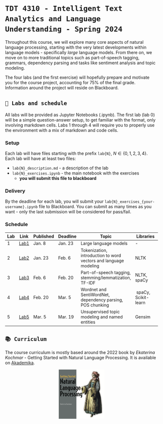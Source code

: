 # `TDT 4310 - Intelligent Text Analytics and Language Understanding - Spring 2024`

Throughout this course, we will explore many core aspects of natural language processing, starting with the very latest developments within language models - specifically *large* language models. From there on, we move on to more traditional topics such as part-of-speech tagging, grammars, dependency parsing and tasks like sentiment analysis and topic modeling.

The four labs (and the first exercise) will hopefully prepare and motivate you for the course project, accounting for 75% of the final grade. Information around the project will reside on Blackboard.


## `📆 Labs and schedule`

All labs will be provided as Jupyter Notebooks (.ipynb). The first lab (lab 0) will be a simple question-answer setup, to get familiar with the format, only involving markdown cells. Labs 1 through 4 will require you to properly use the environment with a mix of markdown and code cells.

### Setup

Each lab will have files starting with the prefix `lab{N}`, ${N} \in \{0, 1, 2, 3, 4\}$. Each lab will have at least two files:

- `lab{N}_description.md` - a description of the lab
- `lab{N}_exercises.ipynb` - the main notebook with the exercises
  - **you will submit this file to blackboard**

### Delivery

By the deadline for each lab, you will submit your `lab{N}_exercises_{your-username}.ipynb` file to Blackboard. You can submit as many times as you want - only the last submission will be considered for pass/fail.

### Schedule

| Lab | Link | Published | Deadline | Topic | Libraries | Chapters |
| - | - | - | - | - | - | - |
| 1 | [Lab1](labs/lab1_description.md) | Jan. 8 | Jan. 23 | Large language models | - | - |
| 2 | [Lab2](labs/lab2_description.md) | Jan. 23 | Feb. 6 | Tokenization, introduction to word vectors and language modeling | NLTK | 2, 3 |
| 3 | [Lab3](labs/lab3_description.md)| Feb. 6 | Feb. 20 | Part-of-speech tagging, stemming/lemmatization, TF-IDF | NLTK, spaCy | 4, 5, 6 |
| 4 | [Lab4](labs/lab4_description.md)| Feb. 20 | Mar. 5 | Wordnet and SentiWordNet, dependency parsing, POS chunking | spaCy, Scikit-learn | 7, 8 |
| 5 | [Lab5](labs/lab5_description.md)| Mar. 5 | Mar. 19 | Unsupervised topic modeling and named entities | Gensim | 9, 10, 11 |

## `📚 Curriculum`

The course curriculum is mostly based around the 2022 book by *Ekaterina Kochmar* - Getting Started with Natural Language Processing. It is available on [Akademika](https://www.akademika.no/teknologi/data-og-informasjonsteknologi/getting-started-natural-language-processing/9781617296765).

<p align="center">
    <img src="assets/kochmar.png" width=150>
</p>

